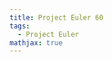 ```yaml
---
title: Project Euler 60
tags:
  - Project Euler
mathjax: true
---
```

<escape><!-- more --></escape>

